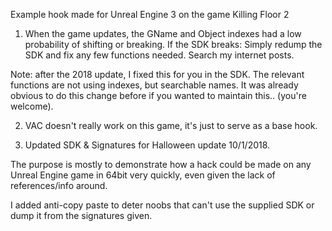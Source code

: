 

Example hook made for Unreal Engine 3 on the game Killing Floor 2

1) When the game updates, the GName and Object indexes had a low probability of shifting or breaking. If the SDK breaks: Simply redump the SDK and fix any few functions needed. Search my internet posts.

Note: after the 2018 update, I fixed this for you in the SDK. The relevant functions are not using indexes, but searchable names. It was already obvious to do this change before if you wanted to maintain this.. (you're welcome).

2) VAC doesn't really work on this game, it's just to serve as a base hook.

3) Updated SDK & Signatures for Halloween update 10/1/2018. 

The purpose is mostly to demonstrate how a hack could be made on any Unreal Engine game in 64bit very quickly, even given the lack of references/info around. 

I added anti-copy paste to deter noobs that can't use the supplied SDK or dump it from the signatures given.
